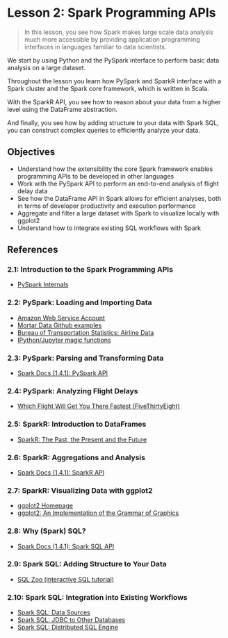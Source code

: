# Lesson 2: Spark Programming APIs

> In this lesson, you see how Spark makes large scale data analysis much more accessible by providing application programming interfaces in languages familiar to data scientists.

We start by using Python and the PySpark interface to perform basic data analysis on a large dataset.

Throughout the lesson you learn how PySpark and SparkR interface with a Spark cluster and the Spark core framework, which is written in Scala.

With the SparkR API, you see how to reason about your data from a higher level using the DataFrame abstraction.

And finally, you see how by adding structure to your data with Spark SQL, you can construct complex queries to efficiently analyze your data.

## Objectives

* Understand how the extensibility the core Spark framework enables programming APIs to be developed in other languages
* Work with the PySpark API to perform an end-to-end analysis of flight delay data
* See how the DataFrame API in Spark allows for efficient analyses, both in terms of developer productivity and execution performance
* Aggregate and filter a large dataset with Spark to visualize locally with ggplot2
* Understand how to integrate existing SQL workflows with Spark

## References

### 2.1: Introduction to the Spark Programming APIs

* [PySpark Internals][1]

### 2.2: PySpark: Loading and Importing Data

* [Amazon Web Service Account][4]
* [Mortar Data Github examples][2]
* [Bureau of Transportation Statistics: Airline Data][3]
* [IPython/Jupyter magic functions][5]

### 2.3: PySpark: Parsing and Transforming Data

* [Spark Docs (1.4.1): PySpark API][6]

### 2.4: PySpark: Analyzing Flight Delays

* [Which Flight Will Get You There Fastest (FiveThirtyEight)][7]

### 2.5: SparkR: Introduction to DataFrames

* [SparkR: The Past, the Present and the Future][8]

### 2.6: SparkR: Aggregations and Analysis

* [Spark Docs (1.4.1): SparkR API][9]

### 2.7: SparkR: Visualizing Data with ggplot2

* [ggplot2 Homepage][10]
* [ggplot2: An Implementation of the Grammar of Graphics][11]

### 2.8: Why (Spark) SQL?

* [Spark Docs (1.4.1): Spark SQL API][12]

### 2.9: Spark SQL: Adding Structure to Your Data

* [SQL Zoo (interactive SQL tutorial)][13]

### 2.10: Spark SQL: Integration into Existing Workflows

* [Spark SQL: Data Sources][14]
* [Spark SQL: JDBC to Other Databases][15]
* [Spark SQL: Distributed SQL Engine][16]

[1]: https://cwiki.apache.org/confluence/display/SPARK/PySpark+Internals
[2]: https://github.com/mortardata/mortar-examples
[3]: http://www.transtats.bts.gov/DL_SelectFields.asp?Table_ID=236
[4]: https://aws.amazon.com/account/
[5]: https://ipython.org/ipython-doc/3/interactive/magics.html
[6]: http://spark.apache.org/docs/1.4.1/api/python/
[7]: http://projects.fivethirtyeight.com/flights/
[8]: https://spark-summit.org/2015/events/sparkr-the-past-the-present-and-the-future/
[9]: http://spark.apache.org/docs/1.4.1/api/R/
[10]: http://ggplot2.org/
[11]: http://ggplot2.org/resources/2007-vanderbilt.pdf
[12]: http://spark.apache.org/docs/1.4.1/sql-programming-guide.html
[13]: http://sqlzoo.net/
[14]: http://spark.apache.org/docs/latest/sql-programming-guide.html#data-sources
[15]: http://spark.apache.org/docs/latest/sql-programming-guide.html#jdbc-to-other-databases
[16]: http://spark.apache.org/docs/latest/sql-programming-guide.html#distributed-sql-engine